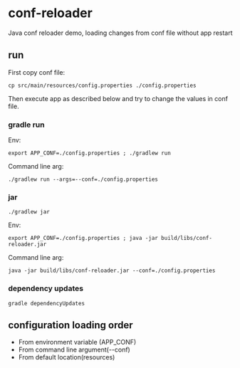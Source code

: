 # conf-reloader
Java conf reloader demo, loading changes from conf file without app restart

## run

First copy conf file:

    cp src/main/resources/config.properties ./config.properties

Then execute app as described below and try to change the values in conf file.

### gradle run

Env:

    export APP_CONF=./config.properties ; ./gradlew run

Command line arg:

    ./gradlew run --args=--conf=./config.properties

### jar

    ./gradlew jar

Env:

    export APP_CONF=./config.properties ; java -jar build/libs/conf-reloader.jar

Command line arg:

    java -jar build/libs/conf-reloader.jar --conf=./config.properties


### dependency updates
    gradle dependencyUpdates

## configuration loading order

 - From environment variable (APP_CONF)
 - From command line argument(--conf)
 - From default location(resources)

